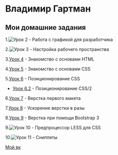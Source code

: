 
# Владимир Гартман

## Мои домашние задания

1.![Урок 2](/lesson_2 "ДЗ 2") - Работа с графикой для разработчика

2.![Урок 3](/lesson_3 "ДЗ 3") - Настройка рабочего пространства

3.[Урок 4](VladimirG-WEB.github.io/lesson_4/index.html "ДЗ 4") - Знакомство с основами HTML

4.[Урок 5](VladimirG-WEB.github.io/lesson_5/src/index.html "ДЗ 5") - Знакомство с основами CSS  

5.[Урок 6](VladimirG-WEB.github.io/lesson_6/srс/index.html "ДЗ 6") - Позиционирование CSS 

   * [Урок 6.2](VladimirG-WEB.github.io/lesson_6.2/srс/index.html "ДЗ 6.2") - Позиционирование CSS/2

6.[Урок 7](VladimirG-WEB.github.io/lesson_7/src/index.html "ДЗ 7") - Верстка первого макета

7.[Урок 8](VladimirG-WEB.github.io/lesson_8/index.html "ДЗ 8") - Ускорение верстки в разы

8.[Урок 9](VladimirG-WEB.github.io/lesson_9/src/index.html "ДЗ 9") - Верстка при помощи Bootstrap 3

9.![Урок 10](/lesson_10/src "ДЗ 10") - Предпроцессор LESS для CSS  

10.![Урок 11](/lesson_11 "ДЗ 11") - Сниппеты








[Мой вк](https://vk.com/vladimir_az "Ссылка на мой вк")
